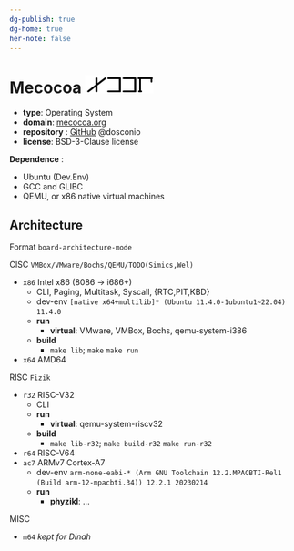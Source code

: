 ```yaml
---
dg-publish: true
dg-home: true
her-note: false
---
```


# Mecocoa ![LOGO](./rsource/logo/MCCA20240501.png) 

- **type**: Operating System
- **domain**: [mecocoa.org](http://mecocoa.org/) 
- **repository** : [GitHub](https://github.com/dosconio/mecocoa)  @dosconio
- **license**: BSD-3-Clause license

**Dependence** :
- Ubuntu (Dev.Env)
- GCC and GLIBC
- QEMU, or x86 native virtual machines

## Architecture

Format `board-architecture-mode`


CISC `VMBox/VMware/Bochs/QEMU/TODO(Simics,Wel)`
- `x86` Intel x86 (8086 -> i686+)
	- CLI, Paging, Multitask, Syscall, {RTC,PIT,KBD}
	- dev-env `[native x64+multilib]* (Ubuntu 11.4.0-1ubuntu1~22.04) 11.4.0`
	- **run**
		- **virtual**: VMware, VMBox, Bochs, qemu-system-i386
	- **build**
		- `make lib`; `make` `make run`
- `x64` AMD64

RISC `Fizik`
- `r32` RISC-V32
	- CLI
	- **run**
		- **virtual**: qemu-system-riscv32
	- **build**
		- `make lib-r32`; `make build-r32` `make run-r32`
- `r64` RISC-V64
- `ac7` ARMv7 Cortex-A7
	- dev-env `arm-none-eabi-* (Arm GNU Toolchain 12.2.MPACBTI-Rel1 (Build arm-12-mpacbti.34)) 12.2.1 20230214`
	- **run**
		- **phyzikl**: ...

MISC
- `m64` *kept for Dinah* 


